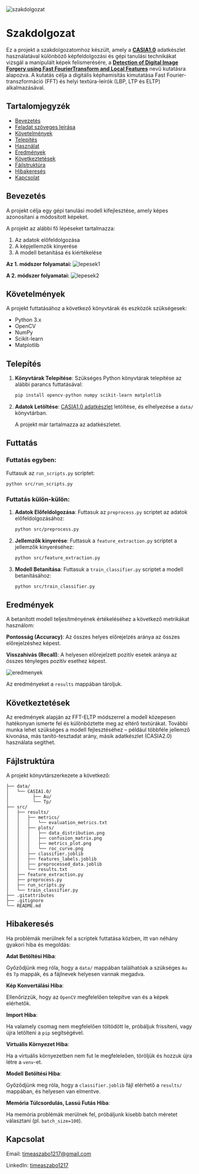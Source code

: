 
<img alt="szakdolgozat" src="https://github.com/user-attachments/assets/8363fefc-825f-4a6c-9181-8f56f87406ec" />

# Szakdolgozat

Ez a projekt a szakdolgozatomhoz készült, amely a **[CASIA1.0](https://ieeexplore.ieee.org/document/6625374)** adatkészlet használatával különböző képfeldolgozási és gépi tanulási technikákat vizsgál a manipulált képek felismerésére, a **[Detection of Digital Image Forgery using Fast FourierTransform and Local Features](https://ieeexplore.ieee.org/document/8776709)** nevű kutatásra alapozva. A kutatás célja a digitális képhamisítás kimutatása Fast Fourier-transzformáció (FFT) és helyi textúra-leírók (LBP, LTP és ELTP) alkalmazásával.

## Tartalomjegyzék
- [Bevezetés](#bevezetés)
- [Feladat szöveges leírása](#feladat-szöveges-leírása)
- [Követelmények](#követelmények)
- [Telepítés](#telepítés)
- [Használat](#használat)
- [Eredmények](#eredmények)
- [Következtetések](#következtetések)
- [Fájlstruktúra](#fájlstruktúra)
- [Hibakeresés](#hibakeresés)
- [Kapcsolat](#kapcsolat)

## Bevezetés
A projekt célja egy gépi tanulási modell kifejlesztése, amely képes azonosítani a módosított képeket.

A projekt az alábbi fő lépéseket tartalmazza:
1. Az adatok előfeldolgozása
2. A képjellemzők kinyerése
3. A modell betanítása és kiértékelése

**Az 1. módszer folyamatai:**
<img alt="lepesek1" src="https://github.com/user-attachments/assets/ebdefab5-197f-40d4-b6bc-a40771778034" />

**A 2. módszer folyamatai:**
<img alt="lepesek2" src="https://github.com/user-attachments/assets/9bfac8e3-4191-4180-b3f4-72dd633abbb8" />

## Követelmények
A projekt futtatásához a következő könyvtárak és eszközök szükségesek:
- Python 3.x
- OpenCV
- NumPy
- Scikit-learn
- Matplotlib

## Telepítés
1. **Könyvtárak Telepítése**: Szükséges Python könyvtárak telepítése az alábbi parancs futtatásával:
   ```bash
   pip install opencv-python numpy scikit-learn matplotlib
   ```
   
2. **Adatok Letöltése**:
   [CASIA1.0 adatkészlet](https://www.kaggle.com/datasets/sophatvathana/casia-dataset) letöltése, és elhelyezése a `data/` könyvtárban.
   
   A projekt már tartalmazza az adatkészletet.

## Futtatás

### Futtatás egyben: 
   Futtasuk az `run_scripts.py` scriptet:
   ```bash
   python src/run_scripts.py
   ```

### Futtatás külön-külön:
1. **Adatok Előfeldolgozása**: Futtasuk az `preprocess.py` scriptet az adatok előfeldolgozásához:
   ```bash
   python src/preprocess.py
   ```

2. **Jellemzők kinyerése**: Futtasuk a `feature_extraction.py` scriptet a jellemzők kinyeréséhez:
   ```bash
   python src/feature_extraction.py
   ```

3. **Modell Betanítása**: Futtasuk a `train_classifier.py` scriptet a modell betanításához:
   ```bash
   python src/train_classifier.py
   ```

## Eredmények
A betanított modell teljesítményének értékeléséhez a következő metrikákat használom:

**Pontosság (Accuracy)**: Az összes helyes előrejelzés aránya az összes előrejelzéshez képest.

**Visszahívás (Recall)**: A helyesen előrejelzett pozitív esetek aránya az összes tényleges pozitív esethez képest.

<img alt="eredmenyek" src="https://github.com/user-attachments/assets/c42e41bf-b44f-492e-b155-fd5a1022d368" />

Az eredményeket a `results` mappában tároljuk.

## Következtetések
Az eredmények alapján az FFT-ELTP módszerrel a modell közepesen hatékonyan ismerte fel és  különböztette meg az eltérő textúrákat. További munka lehet szükséges a modell fejlesztéséhez – például többféle jellemző kivonása, más tanító-tesztadat arány, másik adatkészlet (CASIA2.0) használata segíthet.

## Fájlstruktúra
A projekt könyvtárszerkezete a következő:
```
├── data/
│   └── CASIA1.0/
│         ├── Au/
│         └── Tp/
├── src/
│   ├── results/
│   │   ├── metrics/
│   │   │   └── evaluation_metrics.txt
│   │   ├── plots/
│   │   │   ├── data_distribution.png
│   │   │   ├── confusion_matrix.png
│   │   │   ├── metrics_plot.png
│   │   │   └── roc_curve.png
│   │   ├── classifier.joblib
│   │   ├── features_labels.joblib
│   │   ├── preprocessed_data.joblib
│   │   └── results.txt
│   ├── feature_extraction.py
│   ├── preprocess.py
│   ├── run_scripts.py
│   └── train_classifier.py
├── .gitattributes
├── .gitignore
└── README.md
```

## Hibakeresés
Ha problémák merülnek fel a scriptek futtatása közben, itt van néhány gyakori hiba és megoldás:

**Adat Betöltési Hiba**:

Győződjünk meg róla, hogy a `data/` mappában találhatóak a szükséges `Au` és `Tp` mappák, és a fájlnevek helyesen vannak megadva.

**Kép Konvertálási Hiba**:

Ellenőrizzük, hogy az `OpenCV` megfelelően telepítve van és a képek elérhetők.

**Import Hiba**:

Ha valamely csomag nem megfelelően töltödött le, próbáljuk frissíteni, vagy újra letölteni a `pip` segítségével.

**Virtuális Környezet Hiba**:

Ha a virtuális környezetben nem fut le megfeleleően, töröljük és hozzuk újra létre a `venv`-et.

**Modell Betöltési Hiba**:

Győződjünk meg róla, hogy a `classifier.joblib` fájl elérhető a `results/` mappában, és helyesen van elmentve.

**Memória Túlcsordulás, Lassú Futás Hiba**:

Ha memória problémák merülnek fel, próbáljunk kisebb batch méretet választani (pl. `batch_size=100`).

## Kapcsolat
Email: [timeaszabo1217@gmail.com](mailto:timeaszabo1217@gmail.com)

LinkedIn: [timeaszabo1217](https://www.linkedin.com/in/timeaszabo1217/)
